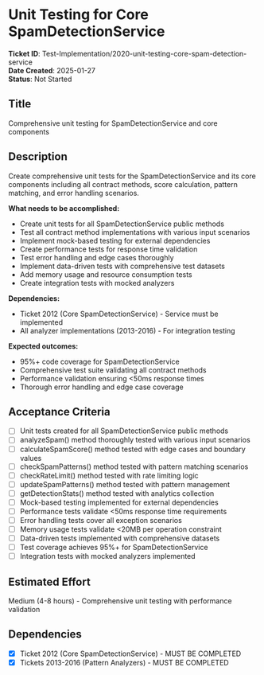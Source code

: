 # Unit Testing for Core SpamDetectionService

**Ticket ID**: Test-Implementation/2020-unit-testing-core-spam-detection-service  
**Date Created**: 2025-01-27  
**Status**: Not Started

## Title
Comprehensive unit testing for SpamDetectionService and core components

## Description
Create comprehensive unit tests for the SpamDetectionService and its core components including all contract methods, score calculation, pattern matching, and error handling scenarios.

**What needs to be accomplished:**
- Create unit tests for all SpamDetectionService public methods
- Test all contract method implementations with various input scenarios
- Implement mock-based testing for external dependencies
- Create performance tests for response time validation
- Test error handling and edge cases thoroughly
- Implement data-driven tests with comprehensive test datasets
- Add memory usage and resource consumption tests
- Create integration tests with mocked analyzers

**Dependencies:**
- Ticket 2012 (Core SpamDetectionService) - Service must be implemented
- All analyzer implementations (2013-2016) - For integration testing

**Expected outcomes:**
- 95%+ code coverage for SpamDetectionService
- Comprehensive test suite validating all contract methods
- Performance validation ensuring <50ms response times
- Thorough error handling and edge case coverage

## Acceptance Criteria
- [ ] Unit tests created for all SpamDetectionService public methods
- [ ] analyzeSpam() method thoroughly tested with various input scenarios
- [ ] calculateSpamScore() method tested with edge cases and boundary values
- [ ] checkSpamPatterns() method tested with pattern matching scenarios
- [ ] checkRateLimit() method tested with rate limiting logic
- [ ] updateSpamPatterns() method tested with pattern management
- [ ] getDetectionStats() method tested with analytics collection
- [ ] Mock-based testing implemented for external dependencies
- [ ] Performance tests validate <50ms response time requirements
- [ ] Error handling tests cover all exception scenarios
- [ ] Memory usage tests validate <20MB per operation constraint
- [ ] Data-driven tests implemented with comprehensive datasets
- [ ] Test coverage achieves 95%+ for SpamDetectionService
- [ ] Integration tests with mocked analyzers implemented

## Estimated Effort
Medium (4-8 hours) - Comprehensive unit testing with performance validation

## Dependencies
- [x] Ticket 2012 (Core SpamDetectionService) - MUST BE COMPLETED
- [x] Tickets 2013-2016 (Pattern Analyzers) - MUST BE COMPLETED